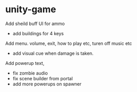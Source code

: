 # unity-game





Add sheild buff
UI for ammo

- add buildings for 4 keys

Add menu. volume, exit, how to play etc, turen off music etc

- add visual cue when damage is taken.


Add powerup text,
- fix zombie audio
- fix scene builder from portal
- add more powerups on spawner
